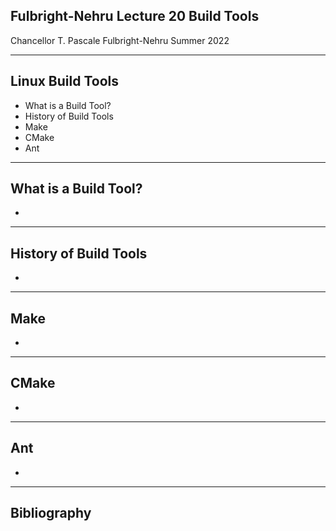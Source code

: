 ## Fulbright-Nehru Lecture 20 Build Tools

Chancellor T. Pascale
Fulbright-Nehru
Summer 2022

-------------------------------
## Linux Build Tools

- What is a Build Tool?
- History of Build Tools
- Make
- CMake
- Ant

-------------------------------
## What is a Build Tool?

-

-------------------------------
## History of Build Tools

-

-------------------------------
## Make

-

-------------------------------
## CMake

-

-------------------------------
## Ant

-

-------------------------------
## Bibliography
